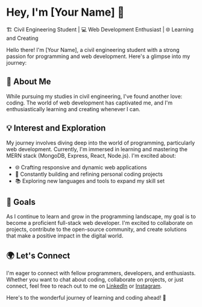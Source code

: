 # Hey, I'm [Your Name] 👋

🏗️ Civil Engineering Student | 💻 Web Development Enthusiast | 🌐 Learning and Creating

Hello there! I'm [Your Name], a civil engineering student with a strong passion for programming and web development. Here's a glimpse into my journey:

## 🌆 About Me

While pursuing my studies in civil engineering, I've found another love: coding. The world of web development has captivated me, and I'm enthusiastically learning and creating whenever I can.

## 💡 Interest and Exploration

My journey involves diving deep into the world of programming, particularly web development. Currently, I'm immersed in learning and mastering the MERN stack (MongoDB, Express, React, Node.js). I'm excited about:

- 🌐 Crafting responsive and dynamic web applications
- 🔧 Constantly building and refining personal coding projects
- 📚 Exploring new languages and tools to expand my skill set

## 🚀 Goals

As I continue to learn and grow in the programming landscape, my goal is to become a proficient full-stack web developer. I'm excited to collaborate on projects, contribute to the open-source community, and create solutions that make a positive impact in the digital world.

## 🌍 Let's Connect

I'm eager to connect with fellow programmers, developers, and enthusiasts. Whether you want to chat about coding, collaborate on projects, or just connect, feel free to reach out to me on [LinkedIn]([https://www.linkedin.com/in/anuragk2003/]) or [Instagram](https://instagram.com/imanurag_k).

Here's to the wonderful journey of learning and coding ahead! 🚀
